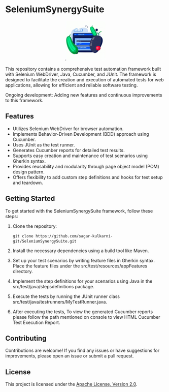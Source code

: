 # SeleniumSynergySuite

<p align="center">
  <img src="images/SeleniumSynergySuite.jpg" alt="Repository Image" width="25%" />
</p>

This repository contains a comprehensive test automation framework built with Selenium WebDriver, Java, Cucumber, and JUnit. The framework is designed to facilitate the creation and execution of automated tests for web applications, allowing for efficient and reliable software testing.

Ongoing development: Adding new features and continuous improvements to this framework.

## Features

- Utilizes Selenium WebDriver for browser automation.
- Implements Behavior-Driven Development (BDD) approach using Cucumber.
- Uses JUnit as the test runner.
- Generates Cucumber reports for detailed test results.
- Supports easy creation and maintenance of test scenarios using Gherkin syntax.
- Provides reusability and modularity through page object model (POM) design pattern.
- Offers flexibility to add custom step definitions and hooks for test setup and teardown.

## Getting Started

To get started with the SeleniumSynergySuite framework, follow these steps:

1. Clone the repository:

   ```shell
   git clone https://github.com/sagar-kulkarni-git/SeleniumSynergySuite.git

2. Install the necessary dependencies using a build tool like Maven.

3. Set up your test scenarios by writing feature files in Gherkin syntax. Place the feature files under the src/test/resources/appFeatures directory.

4. Implement the step definitions for your scenarios using Java in the src/test/java/stepsdefinitions package.

5. Execute the tests by running the JUnit runner class src/test/java/testrunners/MyTestRunner.java.

6. After executing the tests, To view the generated Cucumber reports please follow the path mentioned on console to view HTML Cucumber Test Execution Report.

## Contributing
Contributions are welcome! If you find any issues or have suggestions for improvements, please open an issue or submit a pull request.

## License

This project is licensed under the [Apache License, Version 2.0](https://www.apache.org/licenses/LICENSE-2.0).
